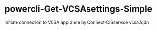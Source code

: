 # powercli-Get-VCSAsettings-Simple
Initiate connection to VCSA appliance by 
Connect-CISservice vcsa.fqdn
